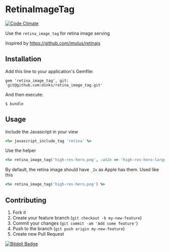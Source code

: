 # RetinaImageTag

[![Code Climate](https://codeclimate.com/github/dinks/retina_image_tag.png)](https://codeclimate.com/github/dinks/retina_image_tag)

Use the ```retina_image_tag``` for retina image serving

Inspired by https://github.com/imulus/retinajs

## Installation

Add this line to your application's Gemfile:

    gem 'retina_image_tag', git: 'git@github.com:dinks/retina_image_tag.git'

And then execute:

    $ bundle

## Usage

Include the Javascript in your view

```ruby
<%= javascript_include_tag 'retina' %>
```

Use the helper
```ruby
<%= retina_image_tag('high-res-hero.png', :at2x => 'high-res-hero-large.png') %>
```

By default, the retina image should have ```_2x``` as Apple has them.
Used like this

```ruby
<%= retina_image_tag('high-res-hero.png') %>
```

## Contributing

1. Fork it
2. Create your feature branch (`git checkout -b my-new-feature`)
3. Commit your changes (`git commit -am 'Add some feature'`)
4. Push to the branch (`git push origin my-new-feature`)
5. Create new Pull Request


[![Bitdeli Badge](https://d2weczhvl823v0.cloudfront.net/dinks/retina_image_tag/trend.png)](https://bitdeli.com/free "Bitdeli Badge")


